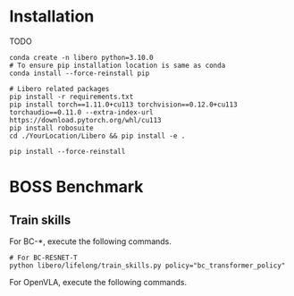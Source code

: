# Installation
TODO
```shell
conda create -n libero python=3.10.0
# To ensure pip installation location is same as conda
conda install --force-reinstall pip

# Libero related packages
pip install -r requirements.txt
pip install torch==1.11.0+cu113 torchvision==0.12.0+cu113 torchaudio==0.11.0 --extra-index-url https://download.pytorch.org/whl/cu113
pip install robosuite
cd ./YourLocation/Libero && pip install -e .
```

```shell
pip install --force-reinstall 
```

# BOSS Benchmark

## Train skills
For BC-*, execute the following commands.
```shell
# For BC-RESNET-T
python libero/lifelong/train_skills.py policy="bc_transformer_policy"
```
For OpenVLA, execute the following commands.
```shell

```

